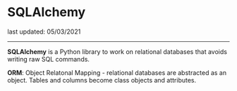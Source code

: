# SQLAlchemy

last updated: 05/03/2021

---

**SQLAlchemy** is a Python library to work on relational databases that avoids writing raw SQL commands.

**ORM**: Object Relatonal Mapping - relational databases are abstracted as an object. Tables and columns become class objects and attributes.

## 
